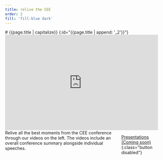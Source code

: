 ```yaml
---
title: relive the CEE
order: 2
fill: 'fill-blue dark'
---
```

<style type="text/css">
    .fill-blue, .fill-navy {
        background-color: #1c3968;
    }
    .dark {color:#fff;}
</style>

<div class="small-12 columns">
<div class="large-8" markdown="1">
# {{page.title | capitalize}}
{:id="{{page.title | append: '_2'}}"}
</div>
</div>

<div class="row column">
<div class="medium-6 columns" markdown="1">
<iframe width="560" height="315" src="https://www.youtube.com/embed/videoseries?list=PLP7fkvyH8qQdrmFJcfufvdjYWhuA11AH4" frameborder="0" allowfullscreen></iframe>

</div>

<div class="medium-6 columns" markdown="1">
Relive all the best moments from the CEE conference through our videos on the left. The videos include an overall conference summary alongside individual speeches.

[Presentations (Coming soon)](){:class="button disabled"}

</div>
